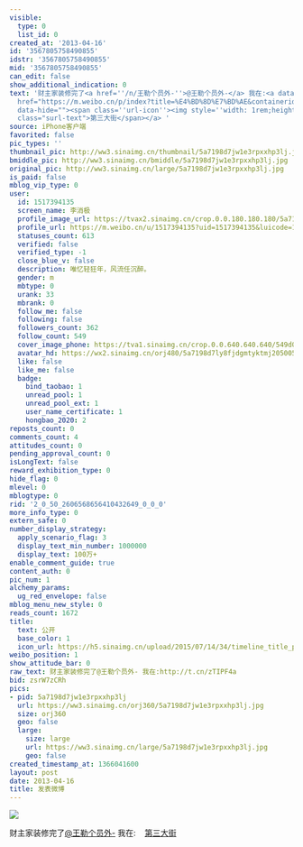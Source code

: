 ```yaml
---
visible:
  type: 0
  list_id: 0
created_at: '2013-04-16'
id: '3567805758490855'
idstr: '3567805758490855'
mid: '3567805758490855'
can_edit: false
show_additional_indication: 0
text: '财主家装修完了<a href=''/n/王勒个员外-''>@王勒个员外-</a> 我在:<a data-url="http://t.cn/zTIPF4a"
  href="https://m.weibo.cn/p/index?title=%E4%BD%8D%E7%BD%AE&containerid=100101117.731461_39.020992&luicode=10000011&lfid=2304131517394135_-_WEIBO_SECOND_PROFILE_WEIBO"
  data-hide=""><span class=''url-icon''><img style=''width: 1rem;height: 1rem'' src=''https://h5.sinaimg.cn/upload/2015/09/25/3/timeline_card_small_location_default.png''></span><span
  class="surl-text">第三大街</span></a> '
source: iPhone客户端
favorited: false
pic_types: ''
thumbnail_pic: http://ww3.sinaimg.cn/thumbnail/5a7198d7jw1e3rpxxhp3lj.jpg
bmiddle_pic: http://ww3.sinaimg.cn/bmiddle/5a7198d7jw1e3rpxxhp3lj.jpg
original_pic: http://ww3.sinaimg.cn/large/5a7198d7jw1e3rpxxhp3lj.jpg
is_paid: false
mblog_vip_type: 0
user:
  id: 1517394135
  screen_name: 李消极
  profile_image_url: https://tvax2.sinaimg.cn/crop.0.0.180.180.180/5a7198d7ly8fjdgmtyktmj20500500so.jpg?KID=imgbed,tva&Expires=1606399707&ssig=AzfwfV7nVT
  profile_url: https://m.weibo.cn/u/1517394135?uid=1517394135&luicode=10000011&lfid=2304131517394135_-_WEIBO_SECOND_PROFILE_WEIBO
  statuses_count: 613
  verified: false
  verified_type: -1
  close_blue_v: false
  description: 唯忆轻狂年，风流任沉醉。
  gender: m
  mbtype: 0
  urank: 33
  mbrank: 0
  follow_me: false
  following: false
  followers_count: 362
  follow_count: 549
  cover_image_phone: https://tva1.sinaimg.cn/crop.0.0.640.640.640/549d0121tw1egm1kjly3jj20hs0hsq4f.jpg
  avatar_hd: https://wx2.sinaimg.cn/orj480/5a7198d7ly8fjdgmtyktmj20500500so.jpg
  like: false
  like_me: false
  badge:
    bind_taobao: 1
    unread_pool: 1
    unread_pool_ext: 1
    user_name_certificate: 1
    hongbao_2020: 2
reposts_count: 0
comments_count: 4
attitudes_count: 0
pending_approval_count: 0
isLongText: false
reward_exhibition_type: 0
hide_flag: 0
mlevel: 0
mblogtype: 0
rid: '2_0_50_2606568656410432649_0_0_0'
more_info_type: 0
extern_safe: 0
number_display_strategy:
  apply_scenario_flag: 3
  display_text_min_number: 1000000
  display_text: 100万+
enable_comment_guide: true
content_auth: 0
pic_num: 1
alchemy_params:
  ug_red_envelope: false
mblog_menu_new_style: 0
reads_count: 1672
title:
  text: 公开
  base_color: 1
  icon_url: https://h5.sinaimg.cn/upload/2015/07/14/34/timeline_title_public_default.png
weibo_position: 1
show_attitude_bar: 0
raw_text: 财主家装修完了@王勒个员外- 我在:http://t.cn/zTIPF4a ​​​
bid: zsrW7zCRh
pics:
- pid: 5a7198d7jw1e3rpxxhp3lj
  url: https://ww3.sinaimg.cn/orj360/5a7198d7jw1e3rpxxhp3lj.jpg
  size: orj360
  geo: false
  large:
    size: large
    url: https://ww3.sinaimg.cn/large/5a7198d7jw1e3rpxxhp3lj.jpg
    geo: false
created_timestamp_at: 1366041600
layout: post
date: 2013-04-16
title: 发表微博
---
```


![](http://ww3.sinaimg.cn/large/5a7198d7jw1e3rpxxhp3lj.jpg)

财主家装修完了<a href='/n/王勒个员外-'>@王勒个员外-</a> 我在:<a data-url="http://t.cn/zTIPF4a" href="https://m.weibo.cn/p/index?title=%E4%BD%8D%E7%BD%AE&containerid=100101117.731461_39.020992&luicode=10000011&lfid=2304131517394135_-_WEIBO_SECOND_PROFILE_WEIBO" data-hide=""><span class='url-icon'><img style='width: 1rem;height: 1rem' src='https://h5.sinaimg.cn/upload/2015/09/25/3/timeline_card_small_location_default.png'></span><span class="surl-text">第三大街</span></a> 

